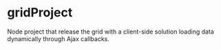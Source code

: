 # gridProject
Node project that release the grid with a client-side solution loading data dynamically through Ajax callbacks.
